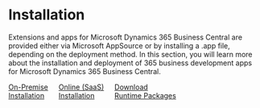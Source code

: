 # Installation

Extensions and apps for Microsoft Dynamics 365 Business Central are provided either via Microsoft AppSource or by installing a .app file, depending on the deployment method. In this section, you will learn more about the installation and deployment of 365 business development apps for Microsoft Dynamics 365 Business Central.

<div class="columns">
   <div>
       <a href="install-onprem.md">
           <div>
               <div><i class="fa-duotone fa-thin fa-server" style="--fa-secondary-color: #00b7c3"></i></div>
               <div>On-Premise</div>
               <div>Installation</div>
           </div>
       </a>
   </div>
   <div>
       <a href="install-cloud.md">
           <div>
               <div><i class="fa-duotone fa-thin fa-cloud" style="--fa-secondary-color: #00b7c3"></i></div>
               <div>Online (SaaS)</div>
               <div>Installation</div>
           </div>
       </a>
   </div>
   <div>
       <a href="https://downloads.365businessdev.com/">
           <div>
               <div><i class="fa-duotone fa-thin fa-download" style="--fa-secondary-color: #00b7c3"></i></div>
               <div>Download</div>
               <div>Runtime Packages</div>
           </div>
       </a>
   </div>
</div>